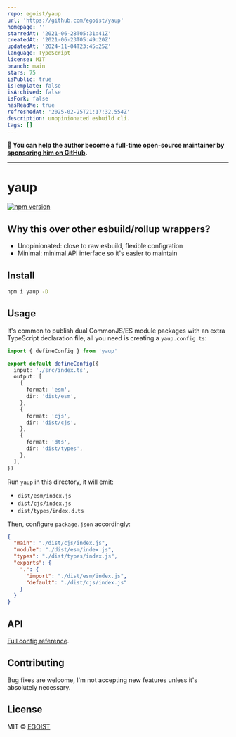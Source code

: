 ```yaml
---
repo: egoist/yaup
url: 'https://github.com/egoist/yaup'
homepage: ''
starredAt: '2021-06-28T05:31:41Z'
createdAt: '2021-06-23T05:49:20Z'
updatedAt: '2024-11-04T23:45:25Z'
language: TypeScript
license: MIT
branch: main
stars: 75
isPublic: true
isTemplate: false
isArchived: false
isFork: false
hasReadMe: true
refreshedAt: '2025-02-25T21:17:32.554Z'
description: unopinionated esbuild cli.
tags: []
---
```


**💛 You can help the author become a full-time open-source maintainer by [sponsoring him on GitHub](https://github.com/sponsors/egoist).**

---

# yaup

[![npm version](https://badgen.net/npm/v/yaup)](https://npm.im/yaup)

## Why this over other esbuild/rollup wrappers?

- Unopinionated: close to raw esbuild, flexible configration
- Minimal: minimal API interface so it's easier to maintain

## Install

```bash
npm i yaup -D
```

## Usage

It's common to publish dual CommonJS/ES module packages with an extra TypeScript declaration file, all you need is creating a `yaup.config.ts`:

```ts
import { defineConfig } from 'yaup'

export default defineConfig({
  input: './src/index.ts',
  output: [
    {
      format: 'esm',
      dir: 'dist/esm',
    },
    {
      format: 'cjs',
      dir: 'dist/cjs',
    },
    {
      format: 'dts',
      dir: 'dist/types',
    },
  ],
})
```

Run `yaup` in this directory, it will emit:

- `dist/esm/index.js`
- `dist/cjs/index.js`
- `dist/types/index.d.ts`

Then, configure `package.json` accordingly:

```json
{
  "main": "./dist/cjs/index.js",
  "module": "./dist/esm/index.js",
  "types": "./dist/types/index.js",
  "exports": {
    ".": {
      "import": "./dist/esm/index.js",
      "default": "./dist/cjs/index.js"
    }
  }
}
```

## API

[Full config reference](./src/config.ts).

## Contributing

Bug fixes are welcome, I'm not accepting new features unless it's absolutely necessary.

## License

MIT &copy; [EGOIST](https://github.com/sponsors/egoist)
